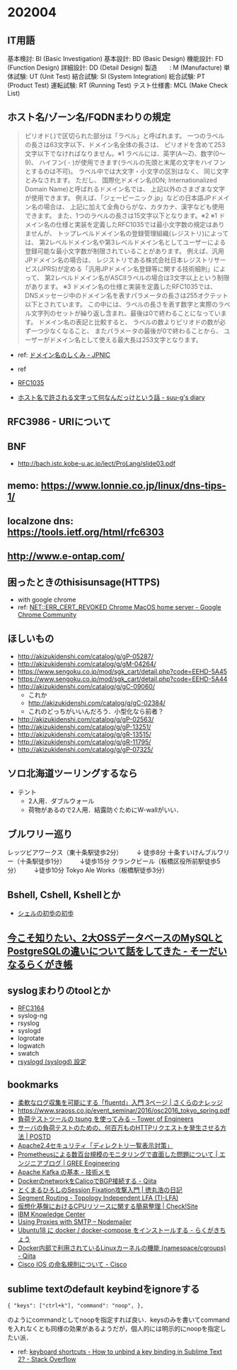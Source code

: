 # 202004

## IT用語
基本検討: BI (Basic Investigation)
基本設計: BD (Basic Design)
機能設計: FD (Function Design)
詳細設計: DD (Detail Design)
製造　　: M (Manufacture)
単体試験: UT (Unit Test)
結合試験: SI (System Integration)
総合試験: PT (Product Test)
運転試験: RT (Running Test)
テスト仕様書: MCL (Make Check List)


## ホスト名/ゾーン名/FQDNまわりの規定

> ピリオド(.)で区切られた部分は「ラベル」と呼ばれます。 一つのラベルの長さは63文字以下、ドメイン名全体の長さは、 ピリオドを含めて253文字以下でなければなりません。※1 ラベルには、英字(A～Z)、数字(0～9)、 ハイフン( - )が使用できます(ラベルの先頭と末尾の文字をハイフンとするのは不可)。 ラベル中では大文字・小文字の区別はなく、 同じ文字とみなされます。
> ただし、 国際化ドメイン名(IDN; Internationalized Domain Name)と呼ばれるドメイン名では、 上記以外のさまざまな文字が使用できます。 例えば、「ジェーピーニック.jp」などの日本語JPドメイン名の場合は、 上記に加えて全角ひらがな、カタカナ、漢字なども使用できます。 また、1つのラベルの長さは15文字以下となります。※2
> ※1 ドメイン名の仕様と実装を定義したRFC1035では最小文字数の規定はありませんが、 トップレベルドメイン名の登録管理組織(レジストリ)によっては、 第2レベルドメイン名や第3レベルドメイン名としてユーザーによる登録可能な最小文字数が制限されていることがあります。 例えば、汎用JPドメイン名の場合は、 レジストリである株式会社日本レジストリサービス(JPRS)が定める「汎用JPドメイン名登録等に関する技術細則」によって、 第2レベルドメイン名がASCIIラベルの場合は3文字以上という制限があります。
> ※3 ドメイン名の仕様と実装を定義したRFC1035では、 DNSメッセージ中のドメイン名を表すパラメータの長さは255オクテット以下とされています。 この中には、ラベルの長さを表す数字と実際のラベル文字列のセットが繰り返し含まれ、最後は0で終わることになっています。 ドメイン名の表記と比較すると、 ラベルの数よりピリオドの数が必ず一つ少なくなること、 またパラメータの最後が0で終わることから、 ユーザーがドメイン名として使える最大長は253文字となります。
- ref: [ドメイン名のしくみ - JPNIC](https://www.nic.ad.jp/ja/dom/system.html)

-  ref
  - [RFC1035](http://www.ietf.org/rfc/rfc1035.txt)
  - [ホスト名で許される文字って何なんだっけという話 - suu-g's diary](https://suu-g.hateblo.jp/entry/2019/09/19/232913)


## RFC3986 - URIについて

## BNF
- http://bach.istc.kobe-u.ac.jp/lect/ProLang/slide03.pdf

## memo: https://www.lonnie.co.jp/linux/dns-tips-1/

## localzone dns: https://tools.ietf.org/html/rfc6303

## http://www.e-ontap.com/

## 困ったときのthisisunsage(HTTPS)
- with google chrome
- ref: [NET::ERR_CERT_REVOKED Chrome MacOS home server - Google Chrome Community](https://support.google.com/chrome/thread/16648034)

## ほしいもの
- http://akizukidenshi.com/catalog/g/gP-05287/
- http://akizukidenshi.com/catalog/g/gM-04264/
- https://www.sengoku.co.jp/mod/sgk_cart/detail.php?code=EEHD-5A45
- https://www.sengoku.co.jp/mod/sgk_cart/detail.php?code=EEHD-5A44
- http://akizukidenshi.com/catalog/g/gC-09060/
  - これか
  - http://akizukidenshi.com/catalog/g/gC-02384/
  - これのどっちがいいんだろう．小型化なら前者？
- http://akizukidenshi.com/catalog/g/gP-02563/
- http://akizukidenshi.com/catalog/g/gP-13251/
- http://akizukidenshi.com/catalog/g/gR-13515/
- http://akizukidenshi.com/catalog/g/gR-11795/
- http://akizukidenshi.com/catalog/g/gP-07325/

## ソロ北海道ツーリングするなら
- テント
  - 2人用．ダブルウォール
  - 荷物があるので2人用．結露防ぐためにW-wallがいい．

## ブルワリー巡り
レッツビアワークス（東十条駅徒歩2分）
　　↓ 徒歩8分
十条すいけんブルワリー（十条駅徒歩1分）
　　↓徒歩15分
クランクビール（板橋区役所前駅徒歩5分）
　　↓徒歩10分
Tokyo Ale Works（板橋駅徒歩3分）

## Bshell, Cshell, Kshellとか
- [シェルの初歩の初歩](http://www.onetwo.jp/proginfo/pub/unix/sh.htm)

## [今こそ知りたい、2大OSSデータベースのMySQLとPostgreSQLの違いについて話をしてきた - そーだいなるらくがき帳](https://soudai.hatenablog.com/entry/2017/05/27/173055)

## syslogまわりのtoolとか
- [RFC3164](http://www.ietf.org/rfc/rfc3164.txt)
- syslog-ng
- rsyslog
- syslogd
- logrotate
- logwatch
- swatch
- [rsyslogd (syslogd) 設定](http://changineer.info/server/logging/linux_rsyslogd.html)

## bookmarks
- [柔軟なログ収集を可能にする「fluentd」入門 3ページ | さくらのナレッジ](https://knowledge.sakura.ad.jp/1336/3/)
- https://www.sraoss.co.jp/event_seminar/2016/osc2016_tokyo_spring.pdf
- [負荷テストツールの tsung を使ってみる – Tower of Engineers](https://toe.bbtower.co.jp/20160407/93/)
- [サーバの負荷テストのための、何百万ものHTTPリクエストを発生させる方法 | POSTD](https://postd.cc/how-to-generate-millions-of-http-requests/)
- [Apache2.4セキュリティ「ディレクトリ一覧表示対策」](https://www.ritolab.com/entry/2)
- [Prometheusによる数百台規模のモニタリングで直面した問題について | エンジニアブログ | GREE Engineering](https://labs.gree.jp/blog/2017/10/16614/)
- [Apache Kafka の基本 - 技術メモ](https://tutuz-tech.hatenablog.com/entry/2019/03/16/155501)
- [DockerのnetworkをCalicoでBGP接続する - Qiita](https://qiita.com/TAR_O_RIN/items/62f807eeefc0c996893e)
- [とくまるひろしのSession Fixation攻撃入門 | 徳丸浩の日記](https://blog.tokumaru.org/2009/01/introduction-to-session-fixation-attack.html)
- [Segment Routing - Topology Independent LFA (TI-LFA)](https://www.segment-routing.net/tutorials/2016-09-27-topology-independent-lfa-ti-lfa/)
- [仮想化基盤におけるCPUリソースに関する簡易整理 | Check!Site](https://www.checksite.jp/vm-cpu-resourc/)
- [IBM Knowledge Center](https://www.ibm.com/support/knowledgecenter/ja/ssw_aix_72/network/etherchannel_linkaggr_stats.html)
- [Using Proxies with SMTP – Nodemailer](https://community.nodemailer.com/2-0-0-beta/setup-smtp/using-proxies-with-smtp/)
- [Ubuntu18 に docker / docker-compose をインストールする - らくがきちょう](https://sig9.hatenablog.com/entry/2020/02/27/000000)
- [Docker内部で利用されているLinuxカーネルの機能 (namespace/cgroups) - Qiita](https://qiita.com/wellflat/items/7d62f2a63e9fcddb31cc)
- [Cisco IOS の命名規則について - Cisco](https://www.cisco.com/c/ja_jp/support/docs/ios-nx-os-software/ios-software-release-1513t/200095-Understanding-Cisco-IOS-Naming-Conventio.html)

## sublime textのdefault keybindをignoreする
```
{ "keys": ["ctrl+k"], "command": "noop", },
```
のようにcommandとしてnoopを指定すれば良い．keysのみを書いてcommandを入れなくとも同様の効果があるようだが，個人的には明示的にnoopを指定したい派．
- ref: [keyboard shortcuts - How to unbind a key binding in Sublime Text 2? - Stack Overflow](https://stackoverflow.com/questions/19245837/how-to-unbind-a-key-binding-in-sublime-text-2)
